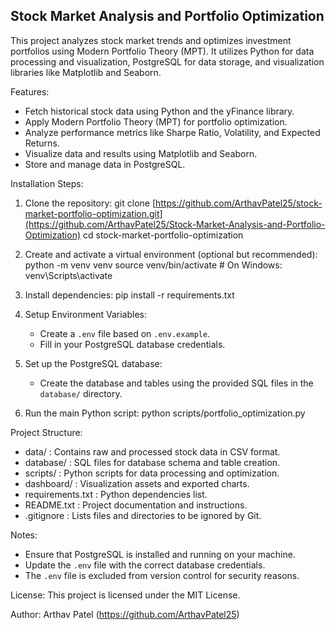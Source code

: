 Stock Market Analysis and Portfolio Optimization
------------------------------------------------

This project analyzes stock market trends and optimizes investment portfolios using Modern Portfolio Theory (MPT). It utilizes Python for data processing and visualization, PostgreSQL for data storage, and visualization libraries like Matplotlib and Seaborn.

Features:
- Fetch historical stock data using Python and the yFinance library.
- Apply Modern Portfolio Theory (MPT) for portfolio optimization.
- Analyze performance metrics like Sharpe Ratio, Volatility, and Expected Returns.
- Visualize data and results using Matplotlib and Seaborn.
- Store and manage data in PostgreSQL.

Installation Steps:
1. Clone the repository:
   git clone [https://github.com/ArthavPatel25/stock-market-portfolio-optimization.git](https://github.com/ArthavPatel25/Stock-Market-Analysis-and-Portfolio-Optimization)
   cd stock-market-portfolio-optimization

2. Create and activate a virtual environment (optional but recommended):
   python -m venv venv
   source venv/bin/activate  # On Windows: venv\Scripts\activate

3. Install dependencies:
   pip install -r requirements.txt

4. Setup Environment Variables:
   - Create a `.env` file based on `.env.example`.
   - Fill in your PostgreSQL database credentials.

5. Set up the PostgreSQL database:
   - Create the database and tables using the provided SQL files in the `database/` directory.

6. Run the main Python script:
   python scripts/portfolio_optimization.py

Project Structure:
- data/                : Contains raw and processed stock data in CSV format.
- database/            : SQL files for database schema and table creation.
- scripts/             : Python scripts for data processing and optimization.
- dashboard/           : Visualization assets and exported charts.
- requirements.txt     : Python dependencies list.
- README.txt           : Project documentation and instructions.
- .gitignore           : Lists files and directories to be ignored by Git.

Notes:
- Ensure that PostgreSQL is installed and running on your machine.
- Update the `.env` file with the correct database credentials.
- The `.env` file is excluded from version control for security reasons.

License:
This project is licensed under the MIT License.

Author:
Arthav Patel (https://github.com/ArthavPatel25)
